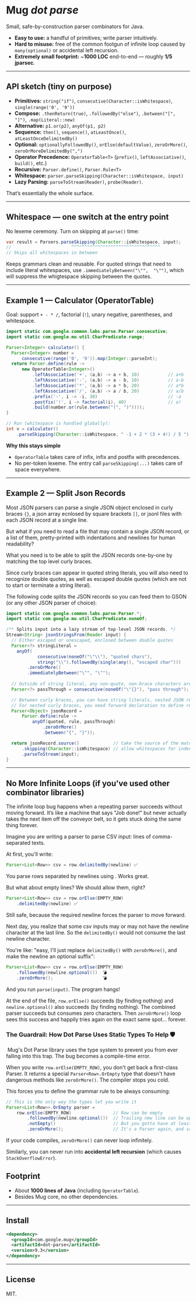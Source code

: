 # Mug *dot parse*

Small, safe-by-construction parser combinators for Java.

- **Easy to use:** a handful of primitives; write parser intuitively.
- **Hard to misuse:** free of the common footgun of infinite loop caused by `many(optional)` or accidental left recursion.
- **Extremely small footprint:** ~**1000 LOC** end-to-end — roughly **1/5 jparsec**.

---

## API sketch (tiny on purpose)

- **Primitives:** `string("if")`, `consecutive(Character::isWhitespace)`, `single(range('0', '9'))`
- **Compose:** `.thenReturn(true)`, `.followedBy("else")`, `.between("[", "]")`, `.map(Literal::new)`
- **Alternative:** `p1.or(p2)`, `anyOf(p1, p2)`
- **Sequence:** `then()`, `sequence()`, `atLeastOnce()`, `atLeastOnceDelimitedBy()`
- **Optional:** `optionallyFollowedBy()`, `orElse(defaultValue)`, `zeroOrMore()`, `zeroOrMoreDelimitedBy(",")`
- **Operator Precedence:** `OperatorTable<T>` (`prefix()`, `leftAssociative()`, `build()`, etc.)
- **Recursive:** `Parser.define()`, `Parser.Rule<T>`
- **Whitespace:** `parser.parseSkipping(Character::isWhitespace, input)`
- **Lazy Parsing:** `parseToStream(Reader)`, `probe(Reader)`.

That’s essentially the whole surface.

---

## Whitespace — one switch at the entry point

No lexeme ceremony. Turn on skipping at `parse()` time:

```java
var result = Parsers.parseSkipping(Character::isWhitespace, input);
//                       ^^^^^^^^^^^^^^^^^^^^^^^^^^^^^^^^^^
// Skips all whitespaces in between
```

Keeps grammars clean and reusable. For quoted strings that need to include literal whitespaces,
use `.immediatelyBetween("\"",  "\"")`, which will suppress the whigtespace skipping between the quotes.

---

## Example 1 — Calculator (OperatorTable)

Goal: support `+ - * /`, factorial (`!`), unary negative, parentheses, and whitespace.

```java
import static com.google.common.labs.parse.Parser.consecutive;
import static com.google.mu.util.CharPredicate.range;

Parser<Integer> calculator() {
  Parser<Integer> number =
      consecutive(range('0', '9')).map(Integer::parseInt);
  return Parser.define(rule ->
      new OperatorTable<Integer>()
	      .leftAssociative('+', (a,b) -> a + b, 10)           // a+b
	      .leftAssociative('-', (a,b) -> a - b, 10)           // a-b
	      .leftAssociative('*', (a,b) -> a * b, 20)           // a*b
	      .leftAssociative('/', (a,b) -> a / b, 20)           // a/b
	      .prefix('-', i -> -i, 30)                           // -a
	      .postfix('!', i -> factorial(i), 40)                // a!
	      .build(number.or(rule.between("(", ")"))));
}

// Run (whitespace is handled globally):
int v = calculator()
    .parseSkipping(Character::isWhitespace, " -1 + 2 * (3 + 4!) / 5 ");
```

**Why this stays simple**

- `OperatorTable` takes care of infix, infix and postfix with precedences.
- No per-token lexeme. The entry call `parseSkipping(...)` takes care of space everywhere.

---

## Example 2 — Split Json Records

Most JSON parsers can parse a single JSON object enclosed in curly braces `{}`,
a json array ecnlosed by square brackets `[]`, or jsonl files with each JSON record
at a single line.

But what if you need to read a file that may contain a single JSON record, or a list of them,
pretty-printed with indentations and newlines for human readability?

What you need is to be able to split the JSON records one-by-one by matching the top level curly braces.

Since curly braces can appear in quoted string literals, you will also need to recognize double quotes,
as well as escaped double quotes (which are not to start or terminate a string literal).

The following code splits the JSON records so you can feed them to GSON (or any other JSON parser of choice):

```java
import static com.google.common.labs.parse.Parser.*;
import static com.google.mu.util.CharPredicate.noneOf;

/** Splits input into a lazy stream of top-level JSON records. */
Stream<String> jsonStringsFrom(Reader input) {
  // Either escaped or unescaped, enclosed between double quotes
  Parser<?> stringLiteral =
    anyOf(
            consecutive(noneOf("\"\\"), "quoted chars"),
            string("\\").followedBy(single(any(), "escaped char")))
        .zeroOrMore()
        .immediatelyBetween("\"", "\"");
  
  // Outside of string literal, any non-quote, non-brace characters are passed through
  Parser<?> passThrough = consecutive(noneOf("\"{}"), "pass through");

  // Between curly braces, you can have string literals, nested JSON records, or passthrough chars
  // For nested curly braces, you need forward declaration to define recursive grammar
  Parser<Object> jsonRecord =
      Parser.define(rule ->
	      anyOf(quoted, rule, passThrough)
	          .zeroOrMore()
	          .between("{", "}"));

  return jsonRecord.source()             // take the source of the matched JSON record
      .skipping(Character::isWhitespace) // allow whitespaces for indentation and newline
      .parseToStream(input);
}
```

---

## No More Infinite Loops (if you've used other combinator libraries)

The infinite loop bug happens when a repeating parser succeeds without moving forward.
It’s like a machine that says "Job done!" but never actually takes the next item off the conveyor belt,
so it gets stuck doing the same thing forever.

Imagine you are writing a parser to parse CSV input: lines of comma-separated texts.

At first, you'll write:
```java
Parser<List<Row>> csv = row.delimitedBy(newline) ✅
```

You parse rows separated by newlines using . Works great.

But what about empty lines? We should allow them, right?

```java
Parser<List<Row>> csv = row.orElse(EMPTY_ROW)
    .delimitedBy(newline) ✅
```

Still safe, because the required newline forces the parser to move forward.

Next day, you realize that some csv inputs may or may not have the newline character at the last line.
So the `delimitedBy()` would not consume the last newline character.

You're like: "easy, I'll just replace `delimitedBy()` with `zeroOrMore()`, and make the newline an optional suffix":

```java
Parser<List<Row>> csv = row.orElse(EMPTY_ROW)
    .followedBy(newline.optional())  💣
    .zeroOrMore();                   💣
```

And you run `parse(input)`. The program hangs!

At the end of the file, `row.orElse()` succeeds (by finding nothing) and `newline.optional()` also succeeds (by finding nothing).
The combined parser succeeds but consumes zero characters. Then `zeroOrMore()` loop sees this success and happily tries again on the exact same spot... forever.

### The Guardrail: How Dot Parse Uses Static Types To Help 🛡
️
Mug's Dot Parse library uses the type system to prevent you from ever falling into this trap. The bug becomes a compile-time error.

When you write `row.orElse(EMPTY_ROW)`, you don't get back a first-class Parser.
It returns a special `Parser<Row>.OrEmpty` type that doesn't have dangerous methods like `zeroOrMore()`.
The compiler stops you cold.

This forces you to define the grammar rule to be always consuming:

```java {.good}
// This is the only way the types let you write it
Parser<List<Row>>.OrEmpty parser =
    row.orElse(EMPTY_ROW)                // Row can be empty
        .followedBy(newline.optional())  // Trailing new line can be optional
        .notEmpty()                      // But you gotta have at least one  ✅
        .zeroOrMore();                   // It's a Parser again, and safe in a loop
```
If your code compiles, `zeroOrMore()` can never loop infinitely.

Similarly, you can never run into **accidental left recursion** (which causes `StackOverflowError`).

## Footprint

- About **1000 lines of Java** (including `OperatorTable`).
- Besides Mug core, no other dependencies.

---

## Install

```xml
<dependency>
  <groupId>com.google.mug</groupId>
  <artifactId>dot-parse</artifactId>
  <version>9.3</version>
</dependency>
```

---

## License

MIT.
